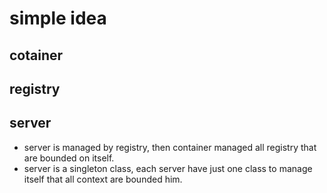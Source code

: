 # simple idea 
## cotainer
## registry
## server

- server is managed by registry, then container managed all registry that are bounded on itself.
- server is a singleton class, each server have just one class to manage itself that all context are bounded him.
